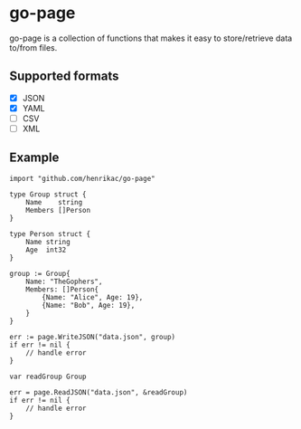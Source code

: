 # go-page

go-page is a collection of functions that makes it easy to store/retrieve data to/from files.

## Supported formats
+ [X] JSON
+ [X] YAML
+ [ ] CSV
+ [ ] XML

## Example
```golang
import "github.com/henrikac/go-page"

type Group struct {
	Name    string
	Members []Person
}

type Person struct {
	Name string
	Age  int32
}

group := Group{
	Name: "TheGophers",
	Members: []Person{
		{Name: "Alice", Age: 19},
		{Name: "Bob", Age: 19},
	}
}

err := page.WriteJSON("data.json", group)
if err != nil {
	// handle error
}

var readGroup Group

err = page.ReadJSON("data.json", &readGroup)
if err != nil {
	// handle error
}
```
